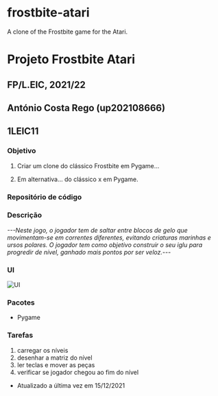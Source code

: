 # frostbite-atari
A clone of the Frostbite game for the Atari.
# Projeto Frostbite Atari
## FP/L.EIC, 2021/22
## António Costa Rego (up202108666)
## 1LEIC11

### Objetivo

1. Criar um clone do clássico Frostbite em Pygame...

2. Em alternativa... do clássico x em Pygame.

### Repositório de código

### Descrição

*---Neste jogo, o jogador tem de saltar entre blocos de gelo que movimentam-se em correntes diferentes, evitando criaturas marinhas e ursos polares.
O jogador tem como objetivo construir o seu iglu para progredir de nível, ganhado mais pontos por ser veloz.---*

### UI

![UI](ui.png)

### Pacotes

- Pygame

### Tarefas

1. carregar os níveis
1. desenhar a matriz do nível
1. ler teclas e mover as peças
2. verificar se jogador chegou ao fim do nível

- Atualizado a última vez em 15/12/2021
